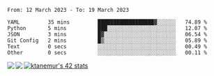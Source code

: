 <!--START_SECTION:waka-->

```text
From: 12 March 2023 - To: 19 March 2023

YAML         35 mins         ██████████████████▓░░░░░░   74.89 %
Python       5 mins          ███░░░░░░░░░░░░░░░░░░░░░░   12.07 %
JSON         3 mins          █▓░░░░░░░░░░░░░░░░░░░░░░░   06.54 %
Git Config   2 mins          █▒░░░░░░░░░░░░░░░░░░░░░░░   05.89 %
Text         0 secs          ░░░░░░░░░░░░░░░░░░░░░░░░░   00.49 %
Other        0 secs          ░░░░░░░░░░░░░░░░░░░░░░░░░   00.11 %
```

<!--END_SECTION:waka-->
<a href="https://github.com/anuraghazra/github-readme-stats">
  <img align="left" src="https://github-readme-stats.vercel.app/api?username=Tanesan&count_private=true&show_icons=true" />
<img align="left" src="https://github-readme-stats.vercel.app/api/top-langs/?username=Tanesan" />
</a>

[![ktanemur's 42 stats](https://badge42.vercel.app/api/v2/cl1wslf6s002109l771rng2w8/stats?cursusId=21&coalitionId=62)](https://github.com/JaeSeoKim/badge42)
